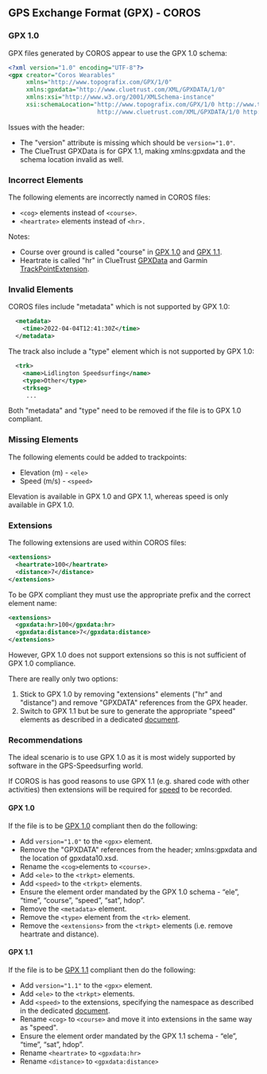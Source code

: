 ## GPS Exchange Format (GPX) - COROS

### GPX 1.0

GPX files generated by COROS appear to use the GPX 1.0 schema:

```xml
<?xml version="1.0" encoding="UTF-8"?>
<gpx creator="Coros Wearables"
     xmlns="http://www.topografix.com/GPX/1/0"
     xmlns:gpxdata="http://www.cluetrust.com/XML/GPXDATA/1/0"
     xmlns:xsi="http://www.w3.org/2001/XMLSchema-instance"
     xsi:schemaLocation="http://www.topografix.com/GPX/1/0 http://www.topografix.com/GPX/1/0/gpx.xsd
                         http://www.cluetrust.com/XML/GPXDATA/1/0 http://www.cluetrust.com/Schemas/gpxdata10.xsd">
```

Issues with the header:

- The "version" attribute is missing which should be `version="1.0"`.
- The ClueTrust GPXData is for GPX 1.1, making xmlns:gpxdata and the schema location invalid as well.



### Incorrect Elements

The following elements are incorrectly named in COROS files:

- `<cog>` elements instead of `<course>`.
- `<heartrate>` elements instead of `<hr>.`

Notes:

- Course over ground is called "course" in [GPX 1.0](https://www.topografix.com/GPX/1/0/gpx.xsd) and [GPX 1.1](https://www.topografix.com/GPX/1/1/gpx.xsd).
- Heartrate is called "hr" in ClueTrust [GPXData](http://www.cluetrust.com/Schemas/gpxdata10.xsd) and Garmin [TrackPointExtension](http://www.garmin.com/xmlschemas/TrackPointExtensionv2.xsd).



### Invalid Elements

COROS files include "metadata" which is not supported by GPX 1.0:

```xml
  <metadata>
    <time>2022-04-04T12:41:30Z</time>
  </metadata>
```

The track also include a "type" element which is not supported by GPX 1.0:

```xml
  <trk>
    <name>Lidlington Speedsurfing</name>
    <type>Other</type>
    <trkseg>
     ...
```

Both "metadata" and "type" need to be removed if the file is to GPX 1.0 compliant.



### Missing Elements

The following elements could be added to trackpoints:

- Elevation (m) - `<ele>`
- Speed (m/s) - `<speed>`

Elevation is available in GPX 1.0 and GPX 1.1, whereas speed is only available in GPX 1.0.



### Extensions

The following extensions are used within COROS files:


```xml
<extensions>
  <heartrate>100</heartrate>
  <distance>7</distance>
</extensions>
```

To be GPX compliant they must use the appropriate prefix and the correct element name:

```xml
<extensions>
  <gpxdata:hr>100</gpxdata:hr>
  <gpxdata:distance>7</gpxdata:distance>
</extensions>
```

However, GPX 1.0 does not support extensions so this is not sufficient of GPX 1.0 compliance.

There are really only two options:

1) Stick to GPX 1.0 by removing "extensions" elements ("hr" and "distance") and remove "GPXDATA" references from the GPX header.
2) Switch to GPX 1.1 but be sure to generate the appropriate "speed" elements as described in a dedicated [document](../speed.md).



### Recommendations

The ideal scenario is to use GPX 1.0 as it is most widely supported by software in the GPS-Speedsurfing world.

If COROS is has good reasons to use GPX 1.1 (e.g. shared code with other activities) then extensions will be required for [speed](../speed.md) to be recorded. 



#### GPX 1.0

If the file is to be [GPX 1.0](https://www.topografix.com/GPX/1/0/gpx.xsd) compliant then do the following:

- Add `version="1.0"` to the `<gpx>` element.
- Remove the "GPXDATA" references from the header; xmlns:gpxdata and the location of gpxdata10.xsd.
- Rename the `<cog>`elements  to `<course>.`
- Add `<ele>` to the `<trkpt>` elements.
- Add `<speed>` to the `<trkpt>` elements.
- Ensure the element order mandated by the GPX 1.0 schema - “ele”, “time”, “course”, “speed”, “sat”, hdop”.
- Remove the `<metadata>` element.
- Remove the `<type>` element from the `<trk>` element.
- Remove the `<extensions>` from the `<trkpt>` elements (i.e. remove heartrate and distance).



#### GPX 1.1

If the file is to be [GPX 1.1](https://www.topografix.com/GPX/1/1/gpx.xsd) compliant then do the following:

- Add `version="1.1"` to the `<gpx>` element.
- Add `<ele>` to the `<trkpt>` elements.
- Add `<speed>` to the extensions, specifying the namespace as described in the dedicated [document](../speed.md).
- Rename `<cog>` to `<course>` and move it into extensions in the same way as "speed".
- Ensure the element order mandated by the GPX 1.1 schema - “ele”, “time”, “sat”, hdop”.
- Rename `<heartrate>` to `<gpxdata:hr>`
- Rename `<distance>` to `<gpxdata:distance>`

